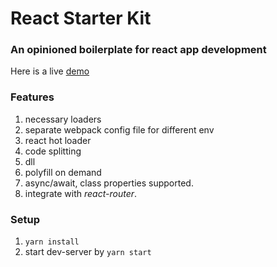 # React Starter Kit

### An opinioned boilerplate for react app development

Here is a live [demo](https://react-starter-kit-demo.netlify.com/)

### Features

1.  necessary loaders
1.  separate webpack config file for different env
1.  react hot loader
1.  code splitting
1.  dll
1.  polyfill on demand
1.  async/await, class properties supported.
1.  integrate with _react-router_.

### Setup

1.  `yarn install`
1.  start dev-server by `yarn start`
